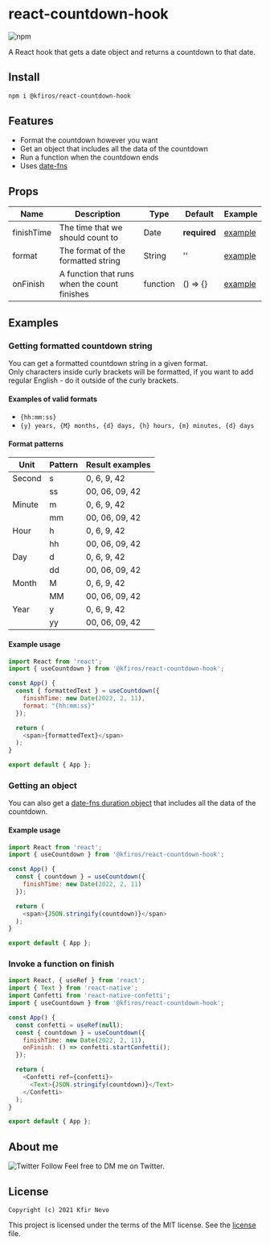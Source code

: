 # react-countdown-hook

<img alt="npm" src="https://img.shields.io/npm/v/@kfiros/react-countdown-hook?style=flat-square">

A React hook that gets a date object and returns a countdown to that date.

## Install

```sh
npm i @kfiros/react-countdown-hook
```

## Features

- Format the countdown however you want
- Get an object that includes all the data of the countdown
- Run a function when the countdown ends
- Uses [date-fns](https://date-fns.org/)

## Props

| Name       | Description                                  | Type     | Default      | Example              |
| ---------- | -------------------------------------------- | -------- | ------------ | -------------------- |
| finishTime | The time that we should count to             | Date     | **required** | [example](#function) |
| format     | The format of the formatted string           | String   | ''           | [example](#format)   |
| onFinish   | A function that runs when the count finishes | function | () => {}     | [example](#function) |

## Examples

### Getting formatted countdown string<a name="format"></a>

You can get a formatted countdown string in a given format.  
Only characters inside curly brackets will be formatted, if you want to add regular English - do it outside of the curly brackets.

#### Examples of valid formats

- `{hh:mm:ss}`
- `{y} years, {M} months, {d} days, {h} hours, {m} minutes, {d} days`

#### Format patterns

| Unit   | Pattern | Result examples |
| ------ | ------- | --------------- |
| Second | s       | 0, 6, 9, 42     |
|        | ss      | 00, 06, 09, 42  |
| Minute | m       | 0, 6, 9, 42     |
|        | mm      | 00, 06, 09, 42  |
| Hour   | h       | 0, 6, 9, 42     |
|        | hh      | 00, 06, 09, 42  |
| Day    | d       | 0, 6, 9, 42     |
|        | dd      | 00, 06, 09, 42  |
| Month  | M       | 0, 6, 9, 42     |
|        | MM      | 00, 06, 09, 42  |
| Year   | y       | 0, 6, 9, 42     |
|        | yy      | 00, 06, 09, 42  |

#### Example usage

```javascript
import React from 'react';
import { useCountdown } from '@kfiros/react-countdown-hook';

const App() {
  const { formattedText } = useCountdown({
    finishTime: new Date(2022, 2, 11),
    format: "{hh:mm:ss}"
  });

  return (
    <span>{formattedText}</span>
  );
}

export default { App };
```

### Getting an object

You can also get a [date-fns duration object](https://date-fns.org/v2.19.0/docs/Duration) that includes all the data of the countdown.

#### Example usage

```javascript
import React from 'react';
import { useCountdown } from '@kfiros/react-countdown-hook';

const App() {
  const { countdown } = useCountdown({
    finishTime: new Date(2022, 2, 11)
  });

  return (
    <span>{JSON.stringify(countdown)}</span>
  );
}

export default { App };
```

### Invoke a function on finish<a name="function"></a>

```javascript
import React, { useRef } from 'react';
import { Text } from 'react-native';
import Confetti from 'react-native-confetti';
import { useCountdown } from '@kfiros/react-countdown-hook';

const App() {
  const confetti = useRef(null);
  const { countdown } = useCountdown({
    finishTime: new Date(2022, 2, 11),
    onFinish: () => confetti.startConfetti();
  });

  return (
    <Confetti ref={confetti}>
      <Text>{JSON.stringify(countdown)}</Text>
    </Confetti>
  );
}

export default { App };
```

## About me

<img alt="Twitter Follow" src="https://img.shields.io/twitter/follow/realKfiros?style=social">  
Feel free to DM me on Twitter.

## License

```
Copyright (c) 2021 Kfir Nevo
```

This project is licensed under the terms of the MIT license. See the [license](LICENSE) file.
